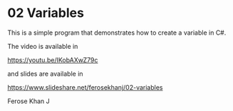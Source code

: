 # 02 Variables

This is a simple program that demonstrates how to create a variable in C#. 

The video is available in 

https://youtu.be/IKobAXwZ79c

and slides are available in

https://www.slideshare.net/ferosekhanj/02-variables

Ferose Khan J
